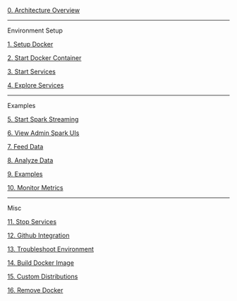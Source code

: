 [0. Architecture Overview](https://github.com/fluxcapacitor/pipeline/wiki/Architecture-Overview)

***
Environment Setup

[1. Setup Docker](https://github.com/fluxcapacitor/pipeline/wiki/Setup-Docker)

[2. Start Docker Container](https://github.com/fluxcapacitor/pipeline/wiki/Start-Docker-Container)

[3. Start Services](https://github.com/fluxcapacitor/pipeline/wiki/Start-Services)

[4. Explore Services](https://github.com/fluxcapacitor/pipeline/wiki/Explore-Services)

***
Examples

[5. Start Spark Streaming](https://github.com/fluxcapacitor/pipeline/wiki/Start-Spark-Streaming)

[6. View Admin Spark UIs](https://github.com/fluxcapacitor/pipeline/wiki/View-Admin-Spark-UIs)

[7. Feed Data](https://github.com/fluxcapacitor/pipeline/wiki/Feed-Data)

[8. Analyze Data](https://github.com/fluxcapacitor/pipeline/wiki/Analyze-Data)

[9. Examples](https://github.com/fluxcapacitor/pipeline/wiki/Examples)

[10. Monitor Metrics](https://github.com/fluxcapacitor/pipeline/wiki/Monitor-Metrics)

***
Misc

[11. Stop Services](https://github.com/fluxcapacitor/pipeline/wiki/Stop-Services)

[12. Github Integration](https://github.com/fluxcapacitor/pipeline/wiki/Github-Integration)

[13. Troubleshoot Environment](https://github.com/fluxcapacitor/pipeline/wiki/Troubleshoot-Environment)

[14. Build Docker Image](https://github.com/fluxcapacitor/pipeline/wiki/Build-Docker-Image)

[15. Custom Distributions](https://github.com/fluxcapacitor/pipeline/wiki/Custom-Distributions)

[16. Remove Docker](https://github.com/fluxcapacitor/pipeline/wiki/Remove-Docker)